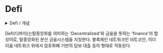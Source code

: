 # Defi

<details>

<summary>Defi / 개념</summary>



</details>

Defi(디파이)는탈중앙화를 의미하는 'Decentralized'와 금융을 뜻하는 'finance'의 합성어로, 탈중앙화된 분산 금융시스템을 지칭한다. 블록체인 네트워크인 비트코인, 이더리움 네트워크 위에서 암호화폐 기반의 담보 대출 등의 형태로 작동된다.
